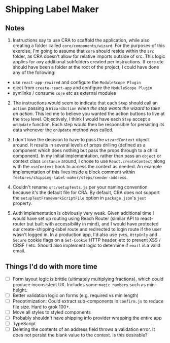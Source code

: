 # Shipping Label Maker

## Notes

1. Instructions say to use CRA to scaffold the application, while also creating a folder called `core/components/wizard`. For the purposes of this exercise, I'm going to assume that `core` should reside within the `src` folder, as CRA doesn't allow for relative imports outside of src. This logic applies for any additional subfolders created per instructions. If `core` etc should have been a folder at the root of the project, I could have done any of the following:

- use `react-app-rewired` and configure the `ModuleScope Plugin`
- eject from `create-react-app` and configure the `ModuleScope Plugin`
- symlinks / consume `core` etc as external modules

2. The instructions would seem to indicate that each `Step` should call an `action` passing a `WizardAction` _when the step wants the wizard to take an action_. This led me to believe you wanted the action buttons to live at the `Step` level. Objectively, I think I would have each `Step` accept a `onUpdate` function. Each step would then be responsible for persisting its data whenever the `onUpdate` method was called.

3. I don't love the decision to have to pass the `wizardContext` object around. It results in several levels of props drilling (defined as a component which does nothing but pass the props through to a child component). In my initial implementation, rather than pass an `object` or context class `instance` around, I chose to use `React.createContext` along with the `useContext` hook to access the context as needed. An example implementation of this lives inside a block comment within `features/shipping-label-maker/steps/sender-address`.

4. Couldn't rename `src/setupTests.js` per your naming convention because it's the default file for CRA. By default, CRA does not support the `setupTestFrameworkScriptFile` option in `package.json`'s `jest` property.

5. Auth implementation is obviously very weak. Given additional time I would have set up routing using Reach Router (similar API to react-router but built with accessibility in mind), and I would have protected our create-shipping-label route and redirected to login route if the user wasn't logged in. In a production app, I'd also use `jwt`s, `HttpOnly` and `Secure` cookie flags on a `Set-Cookie` HTTP header, etc to prevent XSS / CRSF / etc. Should also implement logic to determine if `email` is a valid email.

## Things I'd do with more time

* [ ] Form layout logic is brittle (ultimately multiplying fractions), which could produce inconsistent UX. Includes some `magic numbers` such as min-height.
* [ ] Better validation logic on forms (e.g. required vs min length)
* [ ] Preoptimization: Could extract sub-components in `confirm.js` to reduce file size. Hard to grok 100+.
* [ ] Move all styles to styled components
* [ ] Probably shouldn't have shipping info provider wrapping the entire app
* [ ] TypeScript
* [ ] Deleting the contents of an address field throws a validation error. It does not persist the blank value to the context. Is this desirable?
